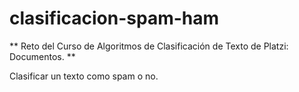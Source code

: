 # clasificacion-spam-ham
** Reto del Curso de Algoritmos de Clasificación de Texto de Platzi: Documentos. **

Clasificar un texto como spam o no. 

